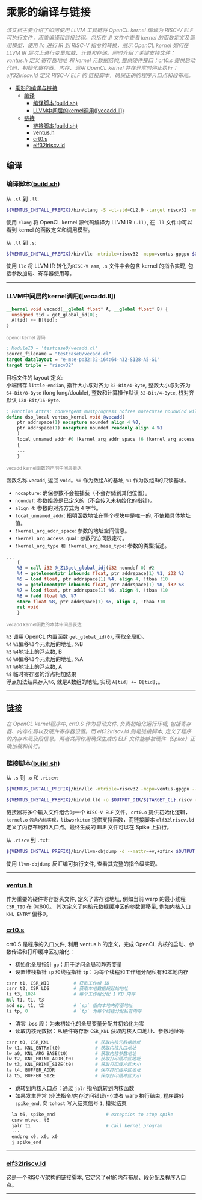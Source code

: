 # 乘影的编译与链接
<em style="font-size: 14px; color: gray;">该文档主要介绍了如何使用 LLVM 工具链将 OpenCL kernel 编译为 RISC-V ELF 可执行文件，涵盖编译和链接过程。包括在 .ll 文件中查看 kernel 的函数定义及调用模型，使用 llc 进行 IR 到 RISC-V 指令的转换，展示 OpenCL kernel 如何在 LLVM IR 层次上进行变量加载、计算和存储。同时介绍了关键支持文件：ventus.h 定义 寄存器地址 和 kernel 元数据结构, 提供硬件接口；crt0.s 提供启动代码，初始化寄存器、内存、调用 OpenCL kernel 并在异常时停止执行；elf32lriscv.ld 定义 RISC-V ELF 的 链接脚本，确保正确的程序入口点和段布局。</em>

- [乘影的编译与链接](#乘影的编译与链接)
  - [编译](#编译)
    - [编译脚本(build.sh)](#编译脚本buildsh)
    - [LLVM中间层的kernel调用(\[vecadd.ll\])](#llvm中间层的kernel调用vecaddll)
  - [链接](#链接)
    - [链接脚本(build.sh)](#链接脚本buildsh)
    - [ventus.h](#ventush)
    - [crt0.s](#crt0s)
    - [elf32lriscv.ld](#elf32lriscvld)


## 编译  

### 编译脚本([build.sh](build.sh)) 

从 `.cl` 到 `.ll`:
```bash
${VENTUS_INSTALL_PREFIX}/bin/clang -S -cl-std=CL2.0 -target riscv32 -mcpu=ventus-gpgpu ${TESTCASE}/${TARGET_CL}.cl -emit-llvm -o $OUTPUT_DIR/${TARGET_CL}.ll
```
使用 `clang` 将 OpenCL kernel 源代码编译为 LLVM IR `(.ll)`,
在 `.ll` 文件中可以看到 kernel 的函数定义和调用模型。

从 `.ll` 到 `.s`:
```bash
${VENTUS_INSTALL_PREFIX}/bin/llc -mtriple=riscv32 -mcpu=ventus-gpgpu $OUTPUT_DIR/${TARGET_CL}.ll -o $OUTPUT_DIR/${TARGET_CL}.s
```
使用 `llc` 将 LLVM IR 转化为`RISC-V asm`, 
`.s` 文件中会包含 kernel 的指令实现, 包括参数加载、寄存器使用等。

---

### LLVM中间层的kernel调用([vecadd.ll])

```opencl
__kernel void vecadd(__global float* A, __global float* B) {
  unsigned tid = get_global_id(0);
  A[tid] += B[tid];
}
```
<p style="font-size: 12px; color: gray;">opencl kernel 源码</p> 

```ll
; ModuleID = 'testcase0/vecadd.cl'
source_filename = "testcase0/vecadd.cl"
target datalayout = "e-m:e-p:32:32-i64:64-n32-S128-A5-G1"
target triple = "riscv32"
```
目标文件的 layout 定义:   
小端储存 `little-endian`, 指针大小与对齐为 `32-Bit/4-Byte`, 整数大小与对齐为  `64-Bit/8-Byte` (long long/double), 整数和计算操作默认 `32-Bit/4-Byte`, 栈对齐默认 `128-Bit/16-Byte`.

```ll
; Function Attrs: convergent mustprogress nofree norecurse nounwind willreturn memory(argmem: readwrite) vscale_range(1,2048)
define dso_local ventus_kernel void @vecadd(
    ptr addrspace(1) nocapture noundef align 4 %0, 
    ptr addrspace(1) nocapture noundef readonly align 4 %1
    ) 
    local_unnamed_addr #0 !kernel_arg_addr_space !6 !kernel_arg_access_qual !7 !kernel_arg_type !8 !kernel_arg_base_type !8 !kernel_arg_type_qual !9 
    {
    ...
    }
```
<p style="font-size: 12px; color: gray;">vecadd kernel函数的声明中间层表达</p> 

函数名称 `vecadd`, 返回 `void`。`%0` 作为数组A的基址, `%1` 作为数组B的只读基址。
- `nocapture`: 确保参数不会被捕获（不会存储到其他位置）。
- `noundef`: 参数始终是已定义的（不会传入未初始化的指针）。
- `align 4`: 参数的对齐方式为 4 字节。
- `local_unnamed_addr`: 指明函数地址在整个模块中是唯一的, 不依赖具体地址值。
- `!kernel_arg_addr_space`: 参数的地址空间信息。
- `!kernel_arg_access_qual`: 参数的访问限定符。
- `!kernel_arg_type 和 !kernel_arg_base_type`: 参数的类型描述。

```ll
... 
    {
    %3 = call i32 @_Z13get_global_idj(i32 noundef 0) #2
    %4 = getelementptr inbounds float, ptr addrspace(1) %1, i32 %3
    %5 = load float, ptr addrspace(1) %4, align 4, !tbaa !10
    %6 = getelementptr inbounds float, ptr addrspace(1) %0, i32 %3
    %7 = load float, ptr addrspace(1) %6, align 4, !tbaa !10
    %8 = fadd float %5, %7
    store float %8, ptr addrspace(1) %6, align 4, !tbaa !10
    ret void
    }
```
<p style="font-size: 12px; color: gray;">vecadd kernel函数的本体中间层表达</p> 
  
`%3` 调用 OpenCL 内置函数 `get_global_id(0)`, 获取全局ID。  
`%4` `%1`偏移`%3`个元素后的地址, %B  
`%5` `%4`地址上的浮点数, B  
`%6` `%0`偏移`%3`个元素后的地址, %A  
`%7` `%6`地址上的浮点数, A  
`%8` 临时寄存器的浮点相加结果  
浮点加法结果存入`%6`, 就是A数组的地址, 实现 `A[tid] += B[tid];`。

---

## 链接
<em style="font-size: 14px; color: gray;">在 OpenCL kernel程序中, crt0.S 作为启动文件, 负责初始化运行环境, 包括寄存器、内存布局以及硬件寄存器设置。而 elf32lriscv.ld 则是链接脚本, 定义了程序的内存布局及段信息。两者共同作用确保生成的 ELF 文件能够被硬件（Spike）正确加载和执行。</em>

### 链接脚本([build.sh](build.sh)) 

从 `.s` 到 `.o` 和 `.riscv`:
```bash
${VENTUS_INSTALL_PREFIX}/bin/llc -mtriple=riscv32 -mcpu=ventus-gpgpu --filetype=obj $OUTPUT_DIR/${TARGET_CL}.ll -o $OUTPUT_DIR/${TARGET_CL}.o  

${VENTUS_INSTALL_PREFIX}/bin/ld.lld -o $OUTPUT_DIR/${TARGET_CL}.riscv -T $VENTUS_INSTALL_PREFIX/../utils/ldscripts/ventus/elf32lriscv.ld $OUTPUT_DIR/${TARGET_CL}.o ${VENTUS_INSTALL_PREFIX}/lib/crt0.o ${VENTUS_INSTALL_PREFIX}/lib/riscv32clc.o -L${VENTUS_INSTALL_PREFIX}/lib -lworkitem --gc-sections --init $OUTPUT_DIR/${TARGET_CL}
```
链接器将多个输入文件组合为一个 `RISC-V ELF` 文件，`crt0.o` 提供初始化逻辑，`kernel.o` `包含内核实现，libworkitem` 提供支持函数，而链接脚本 `elf32lriscv.ld` 定义了内存布局和入口点。最终生成的 ELF 文件可以在 Spike 上执行。

从 `.riscv` 到 `.txt`:
```bash
${VENTUS_INSTALL_PREFIX}/bin/llvm-objdump -d --mattr=+v,+zfinx $OUTPUT_DIR/${TARGET_CL}.riscv >& $OUTPUT_DIR/${TARGET_CL}.txt
```
使用 `llvm-objdump` 反汇编可执行文件, 查看其完整的指令级实现。

---

### [ventus.h](${VENTUS_INSTALL_PREFIX}/../../llvm-project/libclc/riscv32/lib/ventus.h)
作为重要的硬件寄存器头文件, 定义了寄存器地址, 例如当前 warp 的最小线程 `CSR_TID` 在 0x800。
其次定义了内核元数据缓冲区的参数偏移量, 例如内核入口 `KNL_ENTRY` 偏移0。

### [crt0.s](${VENTUS_INSTALL_PREFIX}/../../llvm-project/libclc/riscv32/lib/crt0.S)

crt0.S 是程序的入口文件, 利用 ventus.h 的定义，完成 OpenCL 内核的启动、参数传递和打印缓冲区初始化：

  - 初始化全局指针 `gp`：用于访问全局和静态变量
  - 设置堆栈指针 `sp` 和线程指针 `tp`：为每个线程和工作组分配私有和本地内存
```s
csrr t1, CSR_WID         # 获取工作组 ID
csrr t2, CSR_LDS         # 获取本地数据段起始地址
li t3, 1024              # 每个工作组分配 1 KB 内存
mul t1, t1, t3
add sp, t1, t2           # `sp` 指向本地内存基地址
li tp, 0                 # `tp` 为每个线程分配私有内存
```
  - 清零 .bss 段：为未初始化的全局变量分配并初始化为零
  - 读取内核元数据：从硬件寄存器 `CSR_KNL` 获取内核入口地址、参数地址等
```s
csrr t0, CSR_KNL                 # 获取内核元数据地址
lw t1, KNL_ENTRY(t0)             # 获取内核入口地址
lw a0, KNL_ARG_BASE(t0)          # 获取内核参数地址
lw t2, KNL_PRINT_ADDR(t0)        # 获取打印缓冲区地址
lw t3, KNL_PRINT_SIZE(t0)        # 获取打印缓冲区大小
la t4, BUFFER_ADDR               # 保存打印缓冲区地址
la t5, BUFFER_SIZE               # 保存打印缓冲区大小
```

  - 跳转到内核入口点：通过 `jalr` 指令跳转到内核函数
  - 如果发生异常 (非法指令/内存访问错误/···)或者 warp 执行结束, 程序跳转 `spike_end`, 向 `tohost` 写入结束信号 `1`, 模拟结束

```s
  la t6, spike_end                   # exception to stop spike
  csrw mtvec, t6
  jalr t1                            # call kernel program
  ···
  endprg x0, x0, x0
  j spike_end
```
---

### [elf32lriscv.ld](/llvm-project/utils/ldscripts/ventus/elf32lriscv.ld)  
这是一个RISC-V架构的链接脚本, 它定义了elf的内存布局、段分配及程序入口点。

---

